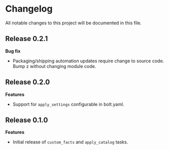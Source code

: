 # Changelog

All notable changes to this project will be documented in this file.

## Release 0.2.1

**Bug fix**
- Packaging/shipping automation updates require change to source code. Bump z without changing module code.

## Release 0.2.0

**Features**
- Support for `apply_settings` configurable in bolt.yaml.

## Release 0.1.0

**Features**
- Initial release of `custom_facts` and `apply_catalog` tasks.
